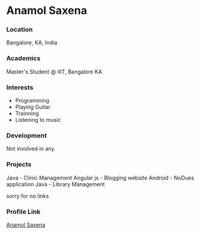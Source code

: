 # Anamol Saxena

### Location

Bangalore, KA, India

### Academics

Master's Student @ IIIT, Bangalore KA

### Interests

- Programming
- Playing Guitar
- Trainning
- Listening to music

### Development

Not involved in any.

### Projects

Java - Clinic Management
Angular js - Blogging website
Android - NoDues application
Java - Library Management

sorry for no links

### Profile Link

[Anamol Saxena](https://github.com/anamol-saxena)
